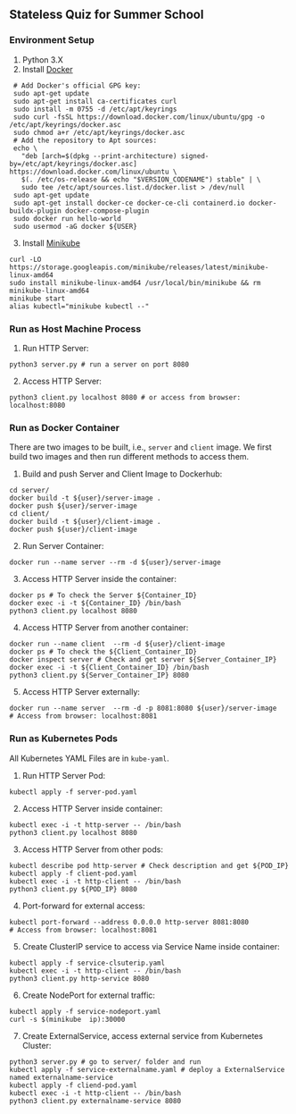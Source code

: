 ## Stateless Quiz for Summer School

### Environment Setup

1. Python 3.X
2. Install [Docker](https://docs.docker.com/engine/install/ubuntu/#install-using-the-repository)
```
 # Add Docker's official GPG key:
 sudo apt-get update
 sudo apt-get install ca-certificates curl
 sudo install -m 0755 -d /etc/apt/keyrings
 sudo curl -fsSL https://download.docker.com/linux/ubuntu/gpg -o /etc/apt/keyrings/docker.asc
 sudo chmod a+r /etc/apt/keyrings/docker.asc
 # Add the repository to Apt sources:
 echo \
   "deb [arch=$(dpkg --print-architecture) signed-by=/etc/apt/keyrings/docker.asc] https://download.docker.com/linux/ubuntu \
   $(. /etc/os-release && echo "$VERSION_CODENAME") stable" | \
   sudo tee /etc/apt/sources.list.d/docker.list > /dev/null
 sudo apt-get update
 sudo apt-get install docker-ce docker-ce-cli containerd.io docker-buildx-plugin docker-compose-plugin
 sudo docker run hello-world
 sudo usermod -aG docker ${USER}
```
3. Install [Minikube](https://minikube.sigs.k8s.io/docs/start/)
```
curl -LO https://storage.googleapis.com/minikube/releases/latest/minikube-linux-amd64
sudo install minikube-linux-amd64 /usr/local/bin/minikube && rm minikube-linux-amd64
minikube start
alias kubectl="minikube kubectl --"
```

### Run as Host Machine Process

1. Run HTTP Server: 

```
python3 server.py # run a server on port 8080
```

2. Access HTTP Server:

```
python3 client.py localhost 8080 # or access from browser: localhost:8080
```

### Run as Docker Container

There are two images to be built, i.e., `server` and `client` image. We first build two images and then run different methods to access them.


1. Build and push Server and Client Image to Dockerhub:

```
cd server/
docker build -t ${user}/server-image .
docker push ${user}/server-image
cd client/
docker build -t ${user}/client-image .
docker push ${user}/client-image
```



2. Run Server Container:

```
docker run --name server --rm -d ${user}/server-image
```


3. Access HTTP Server inside the container:

```
docker ps # To check the Server ${Container_ID}
docker exec -i -t ${Container_ID} /bin/bash
python3 client.py localhost 8080
```

4. Access HTTP Server from another container:

```
docker run --name client  --rm -d ${user}/client-image
docker ps # To check the ${Client_Container_ID}
docker inspect server # Check and get server ${Server_Container_IP}
docker exec -i -t ${Client_Container_ID} /bin/bash
python3 client.py ${Server_Container_IP} 8080
```

5. Access HTTP Server externally:

```
docker run --name server  --rm -d -p 8081:8080 ${user}/server-image
# Access from browser: localhost:8081
```

### Run as Kubernetes Pods

All Kubernetes YAML Files are in `kube-yaml`.

1. Run HTTP Server Pod:

```
kubectl apply -f server-pod.yaml
```

2. Access HTTP Server inside container:

```
kubectl exec -i -t http-server -- /bin/bash
python3 client.py localhost 8080
```

3. Access HTTP Server from other pods:

```
kubectl describe pod http-server # Check description and get ${POD_IP}
kubectl apply -f client-pod.yaml
kubectl exec -i -t http-client -- /bin/bash
python3 client.py ${POD_IP} 8080
```

4. Port-forward for external access:

```
kubectl port-forward --address 0.0.0.0 http-server 8081:8080
# Access from browser: localhost:8081
```

5. Create ClusterIP service to access via Service Name inside container: 

```
kubectl apply -f service-clsuterip.yaml
kubectl exec -i -t http-client -- /bin/bash
python3 client.py http-service 8080
```

6. Create NodePort for external traffic:

```
kubectl apply -f service-nodeport.yaml
curl -s $(minikube  ip):30000
```


7. Create ExternalService, access external service from Kubernetes Cluster:


```
python3 server.py # go to server/ folder and run
kubectl apply -f service-externalname.yaml # deploy a ExternalService named externalname-service
kubectl apply -f cliend-pod.yaml
kubectl exec -i -t http-client -- /bin/bash
python3 client.py externalname-service 8080
```
